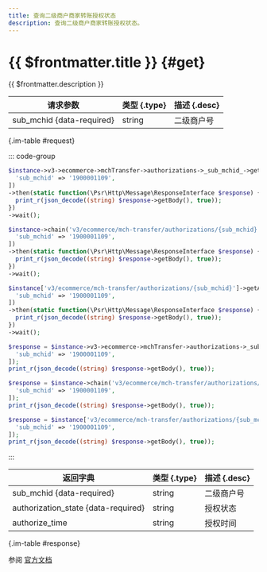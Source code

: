 ```yaml
---
title: 查询二级商户商家转账授权状态
description: 查询二级商户商家转账授权状态。
---
```


# {{ $frontmatter.title }} {#get}

{{ $frontmatter.description }}

| 请求参数 | 类型 {.type} | 描述 {.desc}
| --- | --- | ---
| sub_mchid {data-required} | string | 二级商户号

{.im-table #request}

::: code-group

```php [异步纯链式]
$instance->v3->ecommerce->mchTransfer->authorizations->_sub_mchid_->getAsync([
  'sub_mchid' => '1900001109',
])
->then(static function(\Psr\Http\Message\ResponseInterface $response) {
  print_r(json_decode((string) $response->getBody(), true));
})
->wait();
```

```php [异步声明式]
$instance->chain('v3/ecommerce/mch-transfer/authorizations/{sub_mchid}')->getAsync([
  'sub_mchid' => '1900001109',
])
->then(static function(\Psr\Http\Message\ResponseInterface $response) {
  print_r(json_decode((string) $response->getBody(), true));
})
->wait();
```

```php [异步属性式]
$instance['v3/ecommerce/mch-transfer/authorizations/{sub_mchid}']->getAsync([
  'sub_mchid' => '1900001109',
])
->then(static function(\Psr\Http\Message\ResponseInterface $response) {
  print_r(json_decode((string) $response->getBody(), true));
})
->wait();
```

```php [同步纯链式]
$response = $instance->v3->ecommerce->mchTransfer->authorizations->_sub_mchid_->get([
  'sub_mchid' => '1900001109',
]);
print_r(json_decode((string) $response->getBody(), true));
```

```php [同步声明式]
$response = $instance->chain('v3/ecommerce/mch-transfer/authorizations/{sub_mchid}')->get([
  'sub_mchid' => '1900001109',
]);
print_r(json_decode((string) $response->getBody(), true));
```

```php [同步属性式]
$response = $instance['v3/ecommerce/mch-transfer/authorizations/{sub_mchid}']->get([
  'sub_mchid' => '1900001109',
]);
print_r(json_decode((string) $response->getBody(), true));
```

:::

| 返回字典 | 类型 {.type} | 描述 {.desc}
| --- | --- | ---
| sub_mchid {data-required}| string | 二级商户号
| authorization_state {data-required}| string | 授权状态
| authorize_time | string | 授权时间

{.im-table #response}

参阅 [官方文档](https://pay.weixin.qq.com/docs/partner/apis/platsolution-mch-transfer/authorization/get-authorization.html)
